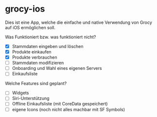 # grocy-ios

Dies ist eine App, welche die einfache und native Verwendung von Grocy auf iOS ermöglichen soll.

Was Funktioniert bzw. was funktioniert nicht?
- [x] Stammdaten eingeben und löschen
- [x] Produkte einkaufen
- [x] Produkte verbrauchen
- [ ] Stammdaten modifizieren
- [ ] Onboarding und Wahl eines eigenen Servers
- [ ] Einkaufsliste

Welche Features sind geplant?
- [ ] Widgets
- [ ] Siri-Unterstützung
- [ ] Offline Einkaufsliste (mit CoreData gespeichert)
- [ ] eigene Icons (noch nicht alles machbar mit SF Symbols)
